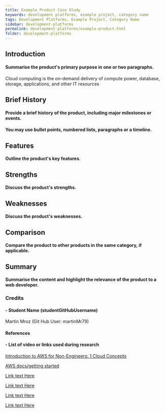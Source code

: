 ```yaml
---
title: Example Product Case Study
keywords: development platforms, example project, category name
tags: Development Platforms, Example Project, Category Name
sidebar: development-platforms
permalink: development-platforms/example-product.html
folder: development-platforms
---
```


## Introduction

#### Summarise the product's primary purpose in one or two paragraphs.

Cloud computing is the on-demand delivery of compute power, database, storage, applications, and other IT resources

## Brief History

#### Provide a brief history of the product, including major milestones or events.

#### You may use bullet points, numbered lists, paragraphs or a timeline.

## Features

#### Outline the product's key features.

## Strengths

#### Discuss the product's strengths.

## Weaknesses

#### Discuss the product's weaknesses.

## Comparison

#### Compare the product to other products in the same category, if applicable.


## Summary

#### Summarise the content and highlight the relevance of the product to a web developer.

### Credits

#### - Student Name (studentGitHubUsername)
Martin Mroz (Git Hub User: martinMr79)

#### References

#### - List of video or links used during research

[Introduction to AWS for Non-Engineers: 1 Cloud Concepts](https://www.linkedin.com/learning/introduction-to-aws-for-non-engineers-1-cloud-concepts-2/how-did-we-get-in-the-cloud?autoplay=true&resume=false&u=43268076)

[AWS docs/getting started](https://aws.amazon.com/getting-started/cloud-essentials/)

[Link text Here](https://link-url-here.org)

[Link text Here](https://link-url-here.org)

[Link text Here](https://link-url-here.org)

[Link text Here](https://link-url-here.org)

